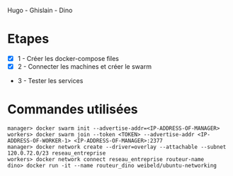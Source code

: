 Hugo - Ghislain - Dino

# Etapes

  - [X] 1 - Créer les docker-compose files
  - [X] 2 - Connecter les machines et créer le swarm
  -  3 - Tester les services

# Commandes utilisées

    manager> docker swarm init --advertise-addr=<IP-ADDRESS-OF-MANAGER>
    workers> docker swarm join --token <TOKEN> --advertise-addr <IP-ADDRESS-OF-WORKER-1> <IP-ADDRESS-OF-MANAGER>:2377
    manager> docker network create --driver=overlay --attachable --subnet 120.0.72.0/23 reseau_entreprise
    workers> docker network connect reseau_entreprise routeur-name
    dino> docker run -it --name routeur_dino weibeld/ubuntu-networking
